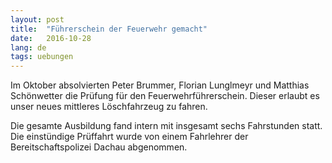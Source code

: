 ```yaml
---
layout: post
title:  "Führerschein der Feuerwehr gemacht"
date:   2016-10-28
lang: de
tags: uebungen
---
```

Im Oktober absolvierten Peter Brummer, Florian Lunglmeyr und Matthias Schönwetter die Prüfung für den Feuerwehrführerschein. Dieser erlaubt es unser neues mittleres Löschfahrzeug zu fahren.

Die gesamte Ausbildung fand intern mit insgesamt sechs Fahrstunden statt. Die einstündige Prüffahrt wurde von einem Fahrlehrer der Bereitschaftspolizei Dachau abgenommen.
